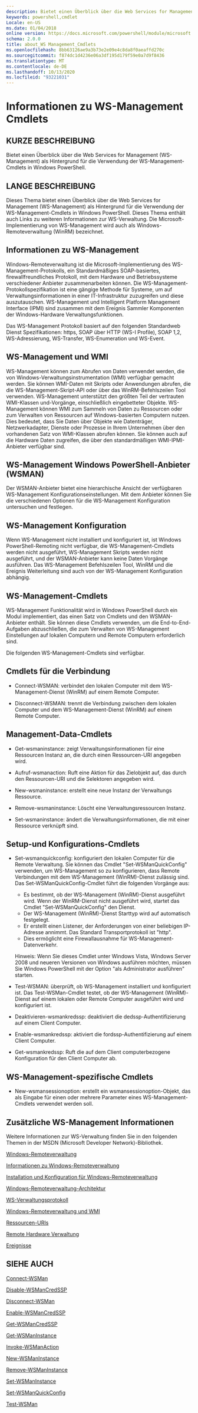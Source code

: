 ```yaml
---
description: Bietet einen Überblick über die Web Services for Management (WS-Management) als Hintergrund für die Verwendung der WS-Management-Cmdlets in Windows PowerShell.
keywords: powershell,cmdlet
Locale: en-US
ms.date: 01/04/2018
online version: https://docs.microsoft.com/powershell/module/microsoft.wsman.management/about/about_ws-management_cmdlets?view=powershell-6&WT.mc_id=ps-gethelp
schema: 2.0.0
title: about_WS Management_Cmdlets
ms.openlocfilehash: 8bb63126ae9a3b73e2e09e4c8da8f0aeaffd270c
ms.sourcegitcommit: f874dc1d4236e06a3df195d179f59e0a7d9f8436
ms.translationtype: MT
ms.contentlocale: de-DE
ms.lasthandoff: 10/13/2020
ms.locfileid: "93221031"
---
```

# <a name="about-ws-management-cmdlets"></a>Informationen zu WS-Management Cmdlets

## <a name="short-description"></a>KURZE BESCHREIBUNG

Bietet einen Überblick über die Web Services for Management (WS-Management) als Hintergrund für die Verwendung der WS-Management-Cmdlets in Windows PowerShell.

## <a name="long-description"></a>LANGE BESCHREIBUNG

Dieses Thema bietet einen Überblick über die Web Services for Management (WS-Management) als Hintergrund für die Verwendung der WS-Management-Cmdlets in Windows PowerShell. Dieses Thema enthält auch Links zu weiteren Informationen zur WS-Verwaltung. Die Microsoft-Implementierung von WS-Management wird auch als Windows-Remoteverwaltung (WinRM) bezeichnet.

## <a name="about-ws-management"></a>Informationen zu WS-Management

Windows-Remoteverwaltung ist die Microsoft-Implementierung des WS-Management-Protokolls, ein Standardmäßiges SOAP-basiertes, firewallfreundliches Protokoll, mit dem Hardware und Betriebssysteme verschiedener Anbieter zusammenarbeiten können. Die WS-Management-Protokollspezifikation ist eine gängige Methode für Systeme, um auf Verwaltungsinformationen in einer IT-Infrastruktur zuzugreifen und diese auszutauschen. WS-Management und Intelligent Platform Management Interface (IPMI) sind zusammen mit dem Ereignis Sammler Komponenten der Windows-Hardware Verwaltungsfunktionen.

Das WS-Management Protokoll basiert auf den folgenden Standardweb Dienst Spezifikationen: https, SOAP über HTTP (WS-I Profile), SOAP 1,2, WS-Adressierung, WS-Transfer, WS-Enumeration und WS-Event.

## <a name="ws-management-and-wmi"></a>WS-Management und WMI

WS-Management können zum Abrufen von Daten verwendet werden, die von Windows-Verwaltungsinstrumentation (WMI) verfügbar gemacht werden. Sie können WMI-Daten mit Skripts oder Anwendungen abrufen, die die WS-Management-Skript-API oder über das WinRM-Befehlszeilen Tool verwenden. WS-Management unterstützt den größten Teil der vertrauten WMI-Klassen und-Vorgänge, einschließlich eingebetteter Objekte. WS-Management können WMI zum Sammeln von Daten zu Ressourcen oder zum Verwalten von Ressourcen auf Windows-basierten Computern nutzen. Dies bedeutet, dass Sie Daten über Objekte wie Datenträger, Netzwerkadapter, Dienste oder Prozesse in Ihrem Unternehmen über den vorhandenen Satz von WMI-Klassen abrufen können. Sie können auch auf die Hardware Daten zugreifen, die über den standardmäßigen WMI-IPMI-Anbieter verfügbar sind.

## <a name="ws-management-windows-powershell-provider-wsman"></a>WS-Management Windows PowerShell-Anbieter (WSMAN)

Der WSMAN-Anbieter bietet eine hierarchische Ansicht der verfügbaren WS-Management Konfigurationseinstellungen. Mit dem Anbieter können Sie die verschiedenen Optionen für die WS-Management Konfiguration untersuchen und festlegen.

## <a name="ws-management-configuration"></a>WS-Management Konfiguration

Wenn WS-Management nicht installiert und konfiguriert ist, ist Windows PowerShell-Remoting nicht verfügbar, die WS-Management-Cmdlets werden nicht ausgeführt, WS-Management Skripts werden nicht ausgeführt, und der WSMAN-Anbieter kann keine Daten Vorgänge ausführen. Das WS-Management Befehlszeilen Tool, WinRM und die Ereignis Weiterleitung sind auch von der WS-Management Konfiguration abhängig.

## <a name="ws-management-cmdlets"></a>WS-Management-Cmdlets

WS-Management Funktionalität wird in Windows PowerShell durch ein Modul implementiert, das einen Satz von Cmdlets und den WSMAN-Anbieter enthält. Sie können diese Cmdlets verwenden, um die End-to-End-Aufgaben abzuschließen, die zum Verwalten von WS-Management Einstellungen auf lokalen Computern und Remote Computern erforderlich sind.

Die folgenden WS-Management-Cmdlets sind verfügbar.

## <a name="connection-cmdlets"></a>Cmdlets für die Verbindung

- Connect-WSMAN: verbindet den lokalen Computer mit dem WS-Management-Dienst (WinRM) auf einem Remote Computer.

- Disconnect-WSMAN: trennt die Verbindung zwischen dem lokalen Computer und dem WS-Management-Dienst (WinRM) auf einem Remote Computer.

## <a name="management-data-cmdlets"></a>Management-Data-Cmdlets

- Get-wsmaninstance: zeigt Verwaltungsinformationen für eine Ressourcen Instanz an, die durch einen Ressourcen-URI angegeben wird.

- Aufruf-wsmanaction: Ruft eine Aktion für das Zielobjekt auf, das durch den Ressourcen-URI und die Selektoren angegeben wird.

- New-wsmaninstance: erstellt eine neue Instanz der Verwaltungs Ressource.

- Remove-wsmaninstance: Löscht eine Verwaltungsressourcen Instanz.

- Set-wsmaninstance: ändert die Verwaltungsinformationen, die mit einer Ressource verknüpft sind.

## <a name="setup-and-configuration-cmdlets"></a>Setup-und Konfigurations-Cmdlets

- Set-wsmanquickconfig: konfiguriert den lokalen Computer für die Remote Verwaltung.
  Sie können das Cmdlet "Set-WSManQuickConfig" verwenden, um WS-Management so zu konfigurieren, dass Remote Verbindungen mit dem WS-Management (WinRM)-Dienst zulässig sind. Das Set-WSManQuickConfig-Cmdlet führt die folgenden Vorgänge aus:
  - Es bestimmt, ob der WS-Management (WinRM)-Dienst ausgeführt wird. Wenn der WinRM-Dienst nicht ausgeführt wird, startet das Cmdlet "Set-WSManQuickConfig" den Dienst.
  - Der WS-Management (WinRM)-Dienst Starttyp wird auf automatisch festgelegt.
  - Er erstellt einen Listener, der Anforderungen von einer beliebigen IP-Adresse annimmt. Das Standard Transportprotokoll ist "http".
  - Dies ermöglicht eine Firewallausnahme für WS-Management-Datenverkehr.

  Hinweis: Wenn Sie dieses Cmdlet unter Windows Vista, Windows Server 2008 und neueren Versionen von Windows ausführen möchten, müssen Sie Windows PowerShell mit der Option "als Administrator ausführen" starten.

- Test-WSMAN: überprüft, ob WS-Management installiert und konfiguriert ist. Das Test-WSMan-Cmdlet testet, ob der WS-Management (WinRM)-Dienst auf einem lokalen oder Remote Computer ausgeführt wird und konfiguriert ist.

- Deaktivieren-wsmankredssp: deaktiviert die dedssp-Authentifizierung auf einem Client Computer.

- Enable-wsmankredssp: aktiviert die fordssp-Authentifizierung auf einem Client Computer.

- Get-wsmankredssp: Ruft die auf dem Client computerbezogene Konfiguration für den Client Computer ab.

## <a name="ws-management-specific-cmdlets"></a>WS-Management-spezifische Cmdlets

- New-wsmansessionoption: erstellt ein wsmansessionoption-Objekt, das als Eingabe für einen oder mehrere Parameter eines WS-Management-Cmdlets verwendet werden soll.

## <a name="additional-ws-management-information"></a>Zusätzliche WS-Management Informationen

Weitere Informationen zur WS-Verwaltung finden Sie in den folgenden Themen in der MSDN (Microsoft Developer Network)-Bibliothek.

[Windows-Remoteverwaltung](/windows/win32/winrm/portal)

[Informationen zu Windows-Remoteverwaltung](/windows/win32/winrm/about-windows-remote-management)

[Installation und Konfiguration für Windows-Remoteverwaltung](/windows/win32/winrm/installation-and-configuration-for-windows-remote-management)

[Windows-Remoteverwaltung-Architektur](/windows/win32/winrm/windows-remote-management-architecture)

[WS-Verwaltungsprotokoll](/windows/win32/winrm/ws-management-protocol)

[Windows-Remoteverwaltung und WMI](/windows/win32/winrm/windows-remote-management-and-wmi)

[Ressourcen-URIs](/windows/win32/winrm/resource-uris)

[Remote Hardware Verwaltung](/windows/win32/winrm/remote-hardware-management)

[Ereignisse](/windows/win32/winrm/events)

## <a name="see-also"></a>SIEHE AUCH

[Connect-WSMan](xref:Microsoft.WSMan.Management.Connect-WSMan)

[Disable-WSManCredSSP](xref:Microsoft.WSMan.Management.Disable-WSManCredSSP)

[Disconnect-WSMan](xref:Microsoft.WSMan.Management.Disconnect-WSMan)

[Enable-WSManCredSSP](xref:Microsoft.WSMan.Management.Enable-WSManCredSSP)

[Get-WSManCredSSP](xref:Microsoft.WSMan.Management.Get-WSManCredSSP)

[Get-WSManInstance](xref:Microsoft.WSMan.Management.Get-WSManInstance)

[Invoke-WSManAction](xref:Microsoft.WSMan.Management.Invoke-WSManAction)

[New-WSManInstance](xref:Microsoft.WSMan.Management.New-WSManInstance)

[Remove-WSManInstance](xref:Microsoft.WSMan.Management.Remove-WSManInstance)

[Set-WSManInstance](xref:Microsoft.WSMan.Management.Set-WSManInstance)

[Set-WSManQuickConfig](xref:Microsoft.WSMan.Management.Set-WSManQuickConfig)

[Test-WSMan](xref:Microsoft.WSMan.Management.Test-WSMan)
